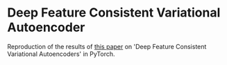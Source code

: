 # Deep Feature Consistent Variational Autoencoder

Reproduction of the results of [this paper](http://ieeexplore.ieee.org/document/7926714/) on 'Deep Feature Consistent Variational Autoencoders' in PyTorch.
